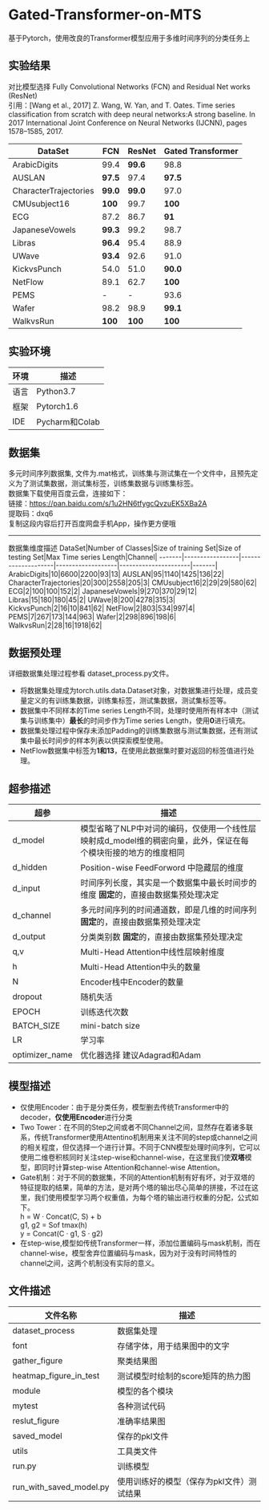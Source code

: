 # Gated-Transformer-on-MTS
基于Pytorch，使用改良的Transformer模型应用于多维时间序列的分类任务上

## 实验结果
对比模型选择 Fully Convolutional Networks (FCN) and Residual Net works (ResNet) <br>
引用：[Wang et al., 2017] Z. Wang, W. Yan, and T. Oates. Time series classification from scratch with deep neural networks:A strong baseline. In 2017 International Joint Conference on Neural Networks (IJCNN), pages 1578–1585, 2017.

DataSet|FCN|ResNet|Gated Transformer|
-------|---|------|-----------------|
ArabicDigits|99.4|**99.6**|98.8|
AUSLAN|**97.5**|97.4|**97.5**|
CharacterTrajectories|**99.0**|**99.0**|97.0|
CMUsubject16|**100**|99.7|**100**|
ECG|87.2|86.7|**91**|
JapaneseVowels|**99.3**|99.2|98.7|
Libras|**96.4**|95.4|88.9|
UWave|**93.4**|92.6|91.0|
KickvsPunch|54.0|51.0|**90.0**|
NetFlow|89.1|62.7|**100**|
PEMS|-|-|93.6|
Wafer|98.2|98.9|**99.1**|
WalkvsRun|**100**|**100**|**100**|

## 实验环境
环境|描述|
---|---------|
语言|Python3.7|
框架|Pytorch1.6|
IDE|Pycharm和Colab|

## 数据集
多元时间序列数据集, 文件为.mat格式，训练集与测试集在一个文件中，且预先定义为了测试集数据，测试集标签，训练集数据与训练集标签。 <br>
数据集下载使用百度云盘，连接如下：<br>
  链接：https://pan.baidu.com/s/1u2HN6tfygcQvzuEK5XBa2A <br> 
  提取码：dxq6 <br>
  复制这段内容后打开百度网盘手机App，操作更方便哦<br>

---

数据集维度描述
DataSet|Number of Classes|Size of training Set|Size of testing Set|Max Time series Length|Channel|
-------|-----------------|--------------------|-------------------|----------------------|-------|
ArabicDigits|10|6600|2200|93|13|
AUSLAN|95|1140|1425|136|22|
CharacterTrajectories|20|300|2558|205|3|
CMUsubject16|2|29|29|580|62|
ECG|2|100|100|152|2|
JapaneseVowels|9|270|370|29|12|
Libras|15|180|180|45|2|
UWave|8|200|4278|315|3|
KickvsPunch|2|16|10|841|62|
NetFlow|2|803|534|997|4|
PEMS|7|267|173|144|963|
Wafer|2|298|896|198|6|
WalkvsRun|2|28|16|1918|62|
 
## 数据预处理
详细数据集处理过程参看 dataset_process.py文件。<br>
- 将数据集处理成为torch.utils.data.Dataset对象，对数据集进行处理，成员变量定义的有训练集数据，训练集标签，测试集数据，测试集标签等。<br>
- 数据集中不同样本的Time series Length不同，处理时使用所有样本中（测试集与训练集中）**最长**的时间步作为Time series Length，使用**0**进行填充。<br>
- 数据集处理过程中保存未添加Padding的训练集数据与测试集数据，还有测试集中最长时间步的样本列表以供探索模型使用。<br>
- NetFlow数据集中标签为**1和13**，在使用此数据集时要对返回的标签值进行处理。<br>

## 超参描述
超参|描述|
----|---|
d_model|模型省略了NLP中对词的编码，仅使用一个线性层映射成d_model维的稠密向量，此外，保证在每个模块衔接的地方的维度相同|
d_hidden|Position-wise FeedForword 中隐藏层的维度| 
d_input|时间序列长度，其实是一个数据集中最长时间步的维度 **固定**的，直接由数据集预处理决定|
d_channel|多元时间序列的时间通道数，即是几维的时间序列 **固定**的，直接由数据集预处理决定|
d_output|分类类别数 **固定**的，直接由数据集预处理决定|
q,v|Multi-Head Attention中线性层映射维度|
h|Multi-Head Attention中头的数量|
N|Encoder栈中Encoder的数量|
dropout|随机失活|
EPOCH|训练迭代次数
BATCH_SIZE|mini-batch size|
LR|学习率|
optimizer_name|优化器选择 建议Adagrad和Adam|

## 模型描述
- 仅使用Encoder：由于是分类任务，模型删去传统Transformer中的decoder，**仅使用Encoder**进行分类
- Two Tower：在不同的Step之间或者不同Channel之间，显然存在着诸多联系，传统Transformer使用Attentino机制用来关注不同的step或channel之间的相关程度，但仅选择一个进行计算。不同于CNN模型处理时间序列，它可以使用二维卷积核同时关注step-wise和channel-wise，在这里我们使**双塔**模型，即同时计算step-wise Attention和channel-wise Attention。
- Gate机制：对于不同的数据集，不同的Attention机制有好有坏，对于双塔的特征提取的结果，简单的方法，是对两个塔的输出尽心简单的拼接，不过在这里，我们使用模型学习两个权重值，为每个塔的输出进行权重的分配，公式如下。<br>
h = W · Concat(C, S) + b <br>
g1, g2 = Sof tmax(h) <br>
y = Concat(C · g1, S · g2)<br>
- 在step-wise,模型如传统Transformer一样，添加位置编码与mask机制，而在channel-wise，模型舍弃位置编码与mask，因为对于没有时间特性的channel之间，这两个机制没有实际的意义。

## 文件描述
文件名称|描述|
-------|----|
dataset_process|数据集处理|
font|存储字体，用于结果图中的文字|
gather_figure|聚类结果图|
heatmap_figure_in_test|测试模型时绘制的score矩阵的热力图|
module|模型的各个模块|
mytest|各种测试代码|
reslut_figure|准确率结果图|
saved_model|保存的pkl文件|
utils|工具类文件|
run.py|训练模型|
run_with_saved_model.py|使用训练好的模型（保存为pkl文件）测试结果|


